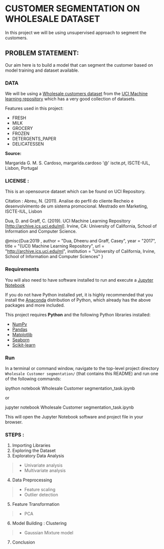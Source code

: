 # CUSTOMER SEGMENTATION ON WHOLESALE DATASET

In this project we will be using unsupervised approach to segment the customers.

## PROBLEM STATEMENT: 

Our aim here is to build a model that can segment the customer based on model training and dataset available.

### DATA

We will be using a [Wholesale customers dataset](https://archive.ics.uci.edu/ml/datasets/Wholesale+customers#) 
from the [UCI Machine learning repository](https://archive.ics.uci.edu/ml/index.php) which has a very good collection of datasets.

Features used in this project:
- FRESH
- MILK
- GROCERY
- FROZEN
- DETERGENTS_PAPER
- DELICATESSEN

**Source:**

Margarida G. M. S. Cardoso, margarida.cardoso '@' iscte.pt, ISCTE-IUL, Lisbon, Portugal

### LICENSE : 
This is an opensource dataset which can be found on UCI Repository.

Citation :
Abreu, N. (2011). Analise do perfil do cliente Recheio e desenvolvimento de um sistema promocional. Mestrado em Marketing, ISCTE-IUL, Lisbon

Dua, D. and Graff, C. (2019). UCI Machine Learning Repository [http://archive.ics.uci.edu/ml]. Irvine, CA: University of California, School of Information and Computer Science.

@misc{Dua:2019 ,
author = "Dua, Dheeru and Graff, Casey",
year = "2017",
title = "{UCI} Machine Learning Repository",
url = "http://archive.ics.uci.edu/ml",
institution = "University of California, Irvine, School of Information and Computer Sciences" }


### Requirements

You will also need to have software installed to run and execute a [Jupyter Notebook](http://ipython.org/notebook.html)

If you do not have Python installed yet, it is highly recommended that you install the [Anaconda](http://continuum.io/downloads) distribution of Python, which already has the above packages and more included. 

This project requires **Python** and the following Python libraries installed:

- [NumPy](http://www.numpy.org/)
- [Pandas](http://pandas.pydata.org/)
- [Matplotlib](http://matplotlib.org/)
- [Seaborn](https://seaborn.pydata.org/)
- [Scikit-learn](http://scikit-learn.org/)

### Run

In a terminal or command window, navigate to the top-level project directory `Wholesale Customer segmentation/`
(that contains this README) and run one of the following commands:


ipython notebook Wholesale Customer segmentation_task.ipynb

or

jupyter notebook Wholesale Customer segmentation_task.ipynb


This will open the Jupyter Notebook software and project file in your browser.

### STEPS :
1. Importing Libraries
2. Exploring the Dataset
3. Exploratory Data Analysis
> * Univariate analysis
> * Multivariate analysis
4. Data Preprocessing
> * Feature scaling
> * Outlier detection
5. Feature Transformation
> * PCA
6. Model Building : Clustering 
> * Gaussian Mixture model
7. Conclusion

